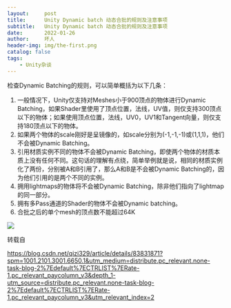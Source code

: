 ```yaml
---
layout:     post
title:      Unity Dynamic batch 动态合批的规则及注意事项
subtitle:   Unity Dynamic batch 动态合批的规则及注意事项
date:       2022-01-26
author:     坏人
header-img: img/the-first.png
catalog: false
tags:
    - Unity杂谈
---
```



检查Dynamic Batching的规则，可以简单概括为以下几条：

1.  一般情况下，Unity仅支持对Meshes小于900顶点的物体进行Dynamic Batching，如果Shader里使用了顶点位置，法线，UV值，则仅支持300顶点以下的物体；如果使用顶点位置，法线，UV0，UV1和Tangent向量，则仅支持180顶点以下的物体。
2.  如果两个物体的scale刚好是呈镜像的，如scale分别为(-1,-1,-1)或(1,1,1)，他们不会被Dynamic Batching。
3.  引用材质实例不同的物体不会被Dynamic Batching，即使两个物体的材质本质上没有任何不同。这句话的理解有点绕，简单举例就是说，相同的材质实例化了两份，分别被A和B引用了，那么A和B是不会被Dynamic Batching的，因为他们引用的是两个不同的实例。
4.  拥用lightmaps的物体将不会被Dynamic Batching，除非他们指向了lightmap的同一部分。
5.  拥有多Pass通道的Shader的物体不会被Dynamic batching。
6.  合批之后的单个mesh的顶点数不能超过64K

![](https://img-blog.csdnimg.cn/20181107210913764.png?x-oss-process=image/watermark,type_ZmFuZ3poZW5naGVpdGk,shadow_10,text_aHR0cHM6Ly9ibG9nLmNzZG4ubmV0L3FpemkzMjk=,size_16,color_FFFFFF,t_70)

转载自

https://blog.csdn.net/qizi329/article/details/83831871?spm=1001.2101.3001.6650.1&utm_medium=distribute.pc_relevant.none-task-blog-2%7Edefault%7ECTRLIST%7ERate-1.pc_relevant_paycolumn_v3&depth_1-utm_source=distribute.pc_relevant.none-task-blog-2%7Edefault%7ECTRLIST%7ERate-1.pc_relevant_paycolumn_v3&utm_relevant_index=2